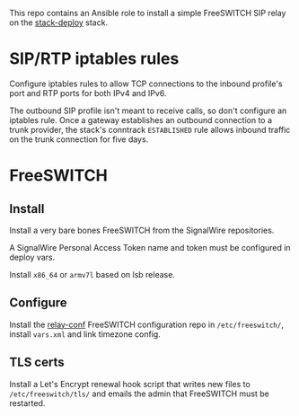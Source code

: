 This repo contains an Ansible role
to install a simple FreeSWITCH SIP relay
on the
[stack-deploy](https://github.com/tessercat/stack-deploy)
stack.


# SIP/RTP iptables rules

Configure
iptables rules
to allow TCP connections
to the inbound profile's port and RTP ports
for both IPv4 and IPv6.

The outbound SIP profile
isn't meant to receive calls,
so don't configure an iptables rule.
Once a gateway establishes an outbound connection
to a trunk provider,
the stack's conntrack `ESTABLISHED` rule
allows inbound traffic on the trunk connection
for five days.


# FreeSWITCH

## Install

Install a very bare bones FreeSWITCH
from the SignalWire repositories.

A SignalWire Personal Access Token
name and token
must be configured in deploy vars.

Install `x86_64` or `armv7l`
based on lsb release.


## Configure

Install the
[relay-conf](https://github.com/tessercat/relay-conf)
FreeSWITCH configuration repo in `/etc/freeswitch/`,
install `vars.xml` and link timezone config.


## TLS certs

Install a Let's Encrypt renewal hook script
that writes new files to `/etc/freeswitch/tls/`
and emails the admin that FreeSWITCH
must be restarted.
